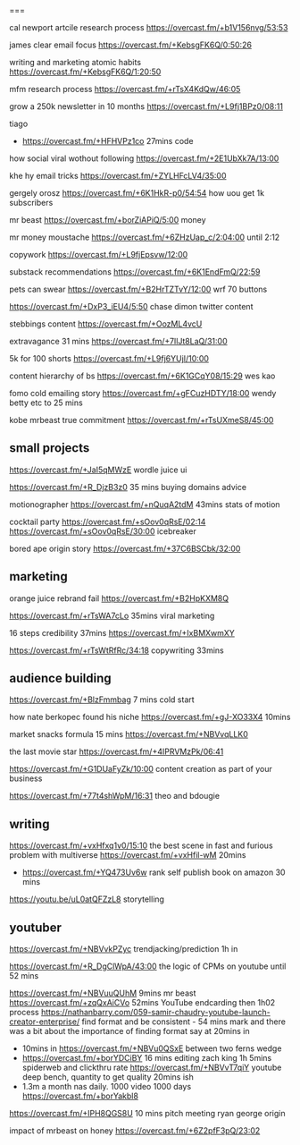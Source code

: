 



===


cal newport artcile research process https://overcast.fm/+b1V156nvg/53:53

james clear email focus https://overcast.fm/+KebsgFK6Q/0:50:26

writing and marketing atomic habits https://overcast.fm/+KebsgFK6Q/1:20:50

mfm research process https://overcast.fm/+rTsX4KdQw/46:05

grow a 250k newsletter in 10 months https://overcast.fm/+L9fj1BPz0/08:11

tiago
- https://overcast.fm/+HFHVPz1co 27mins code

how social viral wothout following https://overcast.fm/+2E1UbXk7A/13:00

khe hy email tricks https://overcast.fm/+ZYLHFcLV4/35:00

gergely orosz https://overcast.fm/+6K1HkR-p0/54:54 how uou get 1k subscribers 


mr beast https://overcast.fm/+borZiAPiQ/5:00 money

mr money moustache https://overcast.fm/+6ZHzUap_c/2:04:00 until 2:12

copywork https://overcast.fm/+L9fjEpsvw/12:00

substack recommendations
https://overcast.fm/+6K1EndFmQ/22:59


pets can swear https://overcast.fm/+B2HrTZTvY/12:00 wrf 70 buttons

https://overcast.fm/+DxP3_iEU4/5:50 chase dimon twitter content

stebbings content https://overcast.fm/+OozML4vcU


extravagance 31 mins https://overcast.fm/+7IlJt8LaQ/31:00


5k for 100 shorts https://overcast.fm/+L9fj6YUjI/10:00


content hierarchy of bs https://overcast.fm/+6K1GCqY08/15:29 wes kao

fomo cold emailing story https://overcast.fm/+gFCuzHDTY/18:00 wendy betty etc to 25 mins

kobe mrbeast true commitment https://overcast.fm/+rTsUXmeS8/45:00

## small projects

https://overcast.fm/+JaI5qMWzE wordle juice ui

https://overcast.fm/+R_DjzB3z0 35 mins buying domains advice 

motionographer https://overcast.fm/+nQuqA2tdM 43mins stats of motion

cocktail party
https://overcast.fm/+sOov0qRsE/02:14
https://overcast.fm/+sOov0qRsE/30:00 icebreaker

bored ape origin story https://overcast.fm/+37C6BSCbk/32:00

## marketing

orange juice rebrand fail https://overcast.fm/+B2HpKXM8Q

https://overcast.fm/+rTsWA7cLo 35mins viral marketing

16 steps credibility 37mins https://overcast.fm/+IxBMXwmXY 

https://overcast.fm/+rTsWtRfRc/34:18 copywriting 33mins 



## audience building

https://overcast.fm/+BlzFmmbag 7 mins cold start


how nate berkopec found his niche https://overcast.fm/+gJ-XO33X4 10mins


market snacks formula 15 mins https://overcast.fm/+NBVvqLLK0 

the last movie star https://overcast.fm/+4IPRVMzPk/06:41


https://overcast.fm/+G1DUaFyZk/10:00 content creation as part of your business 


https://overcast.fm/+77t4shWpM/16:31 theo and bdougie

## writing

https://overcast.fm/+vxHfxq1v0/15:10 the best scene in fast and furious
problem with multiverse https://overcast.fm/+vxHfil-wM 20mins

- https://overcast.fm/+YQ473Uv6w rank self publish book on amazon 30 mins




https://youtu.be/uL0atQFZzL8 storytelling





## youtuber

https://overcast.fm/+NBVvkPZyc trendjacking/prediction 1h in


https://overcast.fm/+R_DgClWpA/43:00 the logic of CPMs on youtube  until 52 mins

https://overcast.fm/+NBVuuQUhM 9mins mr beast
https://overcast.fm/+zqQxAiCVo 52mins YouTube endcarding then 1h02 process
https://nathanbarry.com/059-samir-chaudry-youtube-launch-creator-enterprise/ find format  and be consistent - 54 mins mark and there was a bit about the importance of finding format say at 20mins in
- 10mins in https://overcast.fm/+NBVu0QSxE between two ferns wedge
- https://overcast.fm/+borYDCiBY 16 mins editing zach king  1h 5mins spiderweb and clickthru rate
https://overcast.fm/+NBVvT7qiY youtube deep bench, quantity to get quality 20mins ish
- 1.3m a month nas daily. 1000 video 1000 days https://overcast.fm/+borYakbl8

https://overcast.fm/+IPH8QGS8U 10 mins pitch meeting ryan george origin


impact of mrbeast on honey https://overcast.fm/+6Z2pfF3pQ/23:02